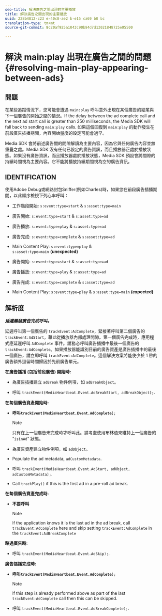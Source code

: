 ```yaml
---
seo-title: 解決廣告之間出現的主要播放
title: 解決廣告之間出現的主要播放
uuid: 228b4812-c23 e-40c8-ae2 b-e15 ca69 b0 bc
translation-type: tm+mt
source-git-commit: 8c20af925a1043c90b84d7d13021848725e05500

---
```



# 解決 main:play 出現在廣告之間的問題{#resolving-main-play-appearing-between-ads}

## 問題

在某些追蹤情況下，您可能會遭遇 `main:play` 呼叫意外出現在某個廣告的結尾與下一個廣告的開始之間的情況。If the delay between the ad complete call and the next ad start call is greater than 250 milliseconds, the Media SDK will fall back to sending `main:play` calls. 如果這個回復到 `main:play` 的動作發生在前段廣告插播期間，內容開始量度的設定可能會過早。

Media SDK 會將前述廣告間的間隙解讀為主要內容，因為它與任何廣告內容並無重疊之處。Media SDK 沒有任何已設定的廣告資訊，而且播放器正處於播放狀態。如果沒有廣告資訊，而且播放器處於播放狀態，Media SDK 預設會將間隙的持續時間視為主要內容。它不能將播放持續期間視為空的廣告資訊。

## IDENTIFICATION

使用Adobe Debug或網路封包Sniffer(例如Charles)時，如果您在前段廣告插播期間，以此順序檢視下列心率呼叫：

* 工作階段開始: `s:event:type=start` &amp; `s:asset:type=main`
* 廣告開始: `s:event:type=start` &amp; `s:asset:type=ad`
* 廣告播放: `s:event:type=play` &amp; `s:asset:type=ad`
* 廣告完成: `s:event:type=complete` &amp; `s:asset:type=ad`
* Main Content Play: `s:event:type=play` &amp; `s:asset:type=main` **(unexpected)**

* 廣告開始: `s:event:type=start` &amp; `s:asset:type=ad`
* 廣告播放: `s:event:type=play` &amp; `s:asset:type=ad`
* 廣告完成: `s:event:type=complete` &amp; `s:asset:type=ad`
* Main Content Play: `s:event:type=play` &amp; `s:asset:type=main` **(expected)**

## 解析度

***延遲觸發廣告完成呼叫。***

延遲呼叫第一個廣告的 `trackEvent:AdComplete`，緊接著呼叫第二個廣告的 `trackEvent:AdStart`，藉此從播放器內部處理間隙。第一個廣告完成時，應用程式應延遲呼叫 `AdComplete` 事件。請務必呼叫廣告插播中最後一個廣告的 `trackEvent:AdComplete`。如果播放器能識別目前的廣告資產是廣告插播中的最後一個廣告，請立即呼叫 `trackEvent:AdComplete`。這個解決方案將能使少於 1 秒的廣告額外逗留時間歸因於先前廣告單元。

**在廣告插播 (包括前段廣告) 開始時:**

* 為廣告插播建立 `adBreak` 物件例項，如 `adBreakObject`。

* 呼叫 `trackEvent(MediaHeartbeat.Event.AdBreakStart, adBreakObject);`.

**在每個廣告資產開始時:**

* **呼叫`trackEvent(MediaHeartbeat.Event.AdComplete);`**

   >[!NOTE]
   >
   >只有在上一個廣告未完成時才呼叫此。請考慮使用布林值來維持上一個廣告的 "`isinAd`" 狀態。

* 為廣告資產建立物件例項，如 `adObject`。
* Populate the ad metadata, `adCustomMetadata`.
* 呼叫 `trackEvent(MediaHeartbeat.Event.AdStart, adObject, adCustomMetadata);`.
* Call `trackPlay()` if this is the first ad in a pre-roll ad break.

**在每個廣告資產完成時:**

* **不要呼叫**

   >[!NOTE]
   >
   >If the application knows it is the last ad in the ad break, call `trackEvent:AdComplete` here and skip setting `trackEvent:AdComplete` in the `trackEvent:AdBreakComplete`

**略過廣告時:**

* 呼叫 `trackEvent(MediaHeartbeat.Event.AdSkip);`.

**廣告插播完成時:**

* **呼叫`trackEvent(MediaHeartbeat.Event.AdComplete);`**

   >[!NOTE]
   >
   >If this step is already performed above as part of the last `trackEvent:AdComplete` call then this can be skipped.

* 呼叫 `trackEvent(MediaHeartbeat.Event.AdBreakComplete);`.

